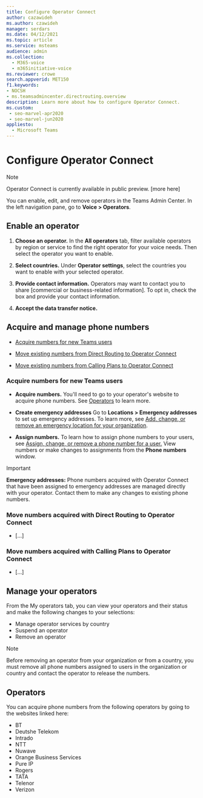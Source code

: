 ```yaml
---
title: Configure Operator Connect
author: cazawideh
ms.author: czawideh
manager: serdars
ms.date: 04/12/2021
ms.topic: article
ms.service: msteams
audience: admin
ms.collection: 
  - M365-voice
  - m365initiative-voice
ms.reviewer: crowe
search.appverid: MET150
f1.keywords:
- NOCSH
- ms.teamsadmincenter.directrouting.overview
description: Learn more about how to configure Operator Connect.
ms.custom: 
 - seo-marvel-apr2020
 - seo-marvel-jun2020
appliesto: 
  - Microsoft Teams
---
```


# Configure Operator Connect

>[!NOTE]
>Operator Connect is currently available in public preview. [more here]

You can enable, edit, and remove operators in the Teams Admin Center. In the left navigation pane, go to **Voice > Operators**.

## Enable an operator

1. **Choose an operator.** In the **All operators** tab, filter available operators by region or service to find the right operator for your voice needs. Then select the operator you want to enable.  

2. **Select countries.** Under **Operator settings**, select the countries you want to enable with your selected operator.

3. **Provide contact information.** Operators may want to contact you to share [commercial or business-related information]. To opt in, check the box and provide your contact information.  

4. **Accept the data transfer notice.**

## Acquire and manage phone numbers

- [Acquire numbers for new Teams users](#acquire-numbers-for-new-teams-users)

- [Move existing numbers from  Direct Routing to Operator Connect](#move-numbers-acquired-with-direct-routing-to-operator-connect)

- [Move existing numbers from Calling Plans to Operator Connect](#move-numbers-acquired-with-calling-plans-to-operator-connect)

### Acquire numbers for new Teams users

- **Acquire numbers.** You'll need to go to your operator's website to acquire phone numbers. See [Operators](#operators) to learn more.  

- **Create emergency addresses** Go to **Locations > Emergency addresses** to set up emergency addresses. To learn more, see [Add, change, or remove an emergency location for your organization](https://docs.microsoft.com/en-us/MicrosoftTeams/add-change-remove-emergency-location-organization).

- **Assign numbers.** To learn how to assign phone numbers to your users, see [Assign, change, or remove a phone number for a user.](https://docs.microsoft.com/microsoftteams/assign-change-or-remove-a-phone-number-for-a-user) View numbers or make changes to assignments from the **Phone numbers** window.

>[!IMPORTANT]
>**Emergency addresses:** Phone numbers acquired with Operator Connect that have been assigned to emergency addresses  are managed directly with your operator. Contact them to make any changes to existing phone numbers.

### Move numbers acquired with Direct Routing to Operator Connect

- [...]

### Move numbers acquired with Calling Plans to Operator Connect

- [...]

## Manage your operators

From the My operators tab, you can view your operators and their status and make the following changes to your selections:  

- Manage operator services by country
- Suspend an operator
- Remove an operator

>[!NOTE]
>Before removing an operator from your organization or from a country, you must remove all phone numbers assigned to users in the organization or country and contact the operator to release the numbers.

## Operators

You can acquire phone numbers from the following operators by going to the websites linked here:

- BT
- Deutshe Telekom
- Intrado
- NTT
- Nuwave
- Orange Business Services
- Pure IP
- Rogers
- TATA
- Telenor
- Verizon
